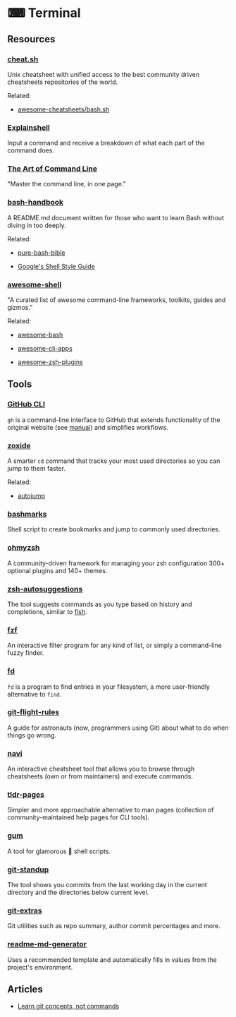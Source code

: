 # ⌨ Terminal

## Resources

### [cheat.sh](https://github.com/chubin/cheat.sh)

Unix cheatsheet with unified access to the best community driven cheatsheets repositories of the world.

Related:

- [awesome-cheatsheets/bash.sh](https://github.com/LeCoupa/awesome-cheatsheets/blob/master/languages/bash.sh)

### [Explainshell](https://www.explainshell.com/)

Input a command and receive a breakdown of what each part of the command does.

### [The Art of Command Line](https://github.com/jlevy/the-art-of-command-line)

"Master the command line, in one page."

### [bash-handbook](https://github.com/denysdovhan/bash-handbook)

A README.md document written for those who want to learn Bash without diving in too deeply.

Related:

- [pure-bash-bible](https://github.com/dylanaraps/pure-bash-bible)

- [Google's Shell Style Guide](https://google.github.io/styleguide/shellguide.html)

### [awesome-shell](https://github.com/alebcay/awesome-shell)

"A curated list of awesome command-line frameworks, toolkits, guides and gizmos."

Related:

- [awesome-bash](https://github.com/awesome-lists/awesome-bash)

- [awesome-cli-apps](https://github.com/agarrharr/awesome-cli-apps)

- [awesome-zsh-plugins](https://github.com/unixorn/awesome-zsh-plugins)

## Tools

### [GitHub CLI](https://cli.github.com/)

`gh` is a command-line interface to GitHub that extends functionality of the original website (see [manual](https://cli.github.com/manual/)) and simplifies workflows.

### [zoxide](https://github.com/ajeetdsouza/zoxide)

A smarter `cd` command that tracks your most used directories so you can jump to them faster.

Related:

- [autojump](https://github.com/wting/autojump)

### [bashmarks](https://github.com/huyng/bashmarks)

Shell script to create bookmarks and jump to commonly used directories.

### [ohmyzsh](https://github.com/ohmyzsh/ohmyzsh)

A community-driven framework for managing your zsh configuration 300+ optional plugins and 140+ themes.

### [zsh-autosuggestions](https://github.com/zsh-users/zsh-autosuggestions)

The tool suggests commands as you type based on history and completions, similar to [fish](https://fishshell.com/).

### [fzf](https://github.com/junegunn/fzf)

An interactive filter program for any kind of list, or simply a command-line fuzzy finder.

### [fd](https://github.com/sharkdp/fd)

`fd` is a program to find entries in your filesystem, a more user-friendly alternative to `find`.

### [git-flight-rules](https://github.com/k88hudson/git-flight-rules)

A guide for astronauts (now, programmers using Git) about what to do when things go wrong.

### [navi](https://github.com/denisidoro/navi)

An interactive cheatsheet tool that allows you to browse through cheatsheets (own or from maintainers) and execute commands.

### [tldr-pages](https://github.com/tldr-pages/tldr)

Simpler and more approachable alternative to man pages (collection of community-maintained help pages for CLI tools).

### [gum](https://github.com/charmbracelet/gum)

A tool for glamorous 🎀 shell scripts.

### [git-standup](https://github.com/kamranahmedse/git-standup)

The tool shows you commits from the last working day in the current directory and the directories below current level.

### [git-extras](https://github.com/tj/git-extras)

Git utilities such as repo summary, author commit percentages and more.

### [readme-md-generator](https://github.com/kefranabg/readme-md-generator)

Uses a recommended template and automatically fills in values from the project's environment.

## Articles

- [Learn git concepts, not commands](https://dev.to/unseenwizzard/learn-git-concepts-not-commands-4gjc)
